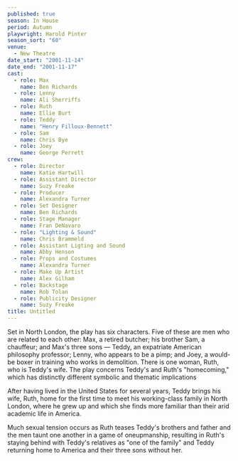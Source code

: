 ```yaml
---
published: true
season: In House
period: Autumn
playwright: Harold Pinter
season_sort: "60"
venue: 
  - New Theatre
date_start: "2001-11-14"
date_end: "2001-11-17"
cast: 
  - role: Max
    name: Ben Richards
  - role: Lenny
    name: Ali Sherriffs
  - role: Ruth
    name: Ellie Burt
  - role: Teddy
    name: "Henry Filloux-Bennett"
  - role: Sam
    name: Chris Bye
  - role: Joey
    name: George Perrett
crew: 
  - role: Director
    name: Katie Hartwill
  - role: Assistant Director
    name: Suzy Freake
  - role: Producer
    name: Alexandra Turner
  - role: Set Designer
    name: Ben Richards
  - role: Stage Manager
    name: Fran DeNavaro
  - role: "Lighting & Sound"
    name: Chris Brammeld
  - role: Assistant Ligting and Sound
    name: Abby Henson
  - role: Props and Costumes
    name: Alexandra Turner
  - role: Make Up Artist
    name: Alex Gilham
  - role: Backstage
    name: Rob Tolan
  - role: Publicity Designer
    name: Suzy Freake
title: Untitled
---
```




Set in North London, the play has six characters. Five of these are men who are related to each other: Max, a retired butcher; his brother Sam, a chauffeur; and Max's three sons — Teddy, an expatriate American philosophy professor; Lenny, who appears to be a pimp; and Joey, a would-be boxer in training who works in demolition. There is one woman, Ruth, who is Teddy's wife. The play concerns Teddy's and Ruth's "homecoming," which has distinctly different symbolic and thematic implications

After having lived in the United States for several years, Teddy brings his wife, Ruth, home for the first time to meet his working-class family in North London, where he grew up and which she finds more familiar than their arid academic life in America.

Much sexual tension occurs as Ruth teases Teddy's brothers and father and the men taunt one another in a game of oneupmanship, resulting in Ruth's staying behind with Teddy's relatives as "one of the family" and Teddy returning home to America and their three sons without her.
